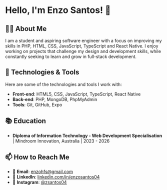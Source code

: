 # Hello, I'm Enzo Santos! 👋

## 👨‍💻 About Me
I am a student and aspiring software engineer with a focus on improving my skills in PHP, HTML, CSS, JavaScript, TypeScript and React Native. I enjoy working on projects that challenge my design and development skills, while constantly seeking to learn and grow in full-stack development.

## 🚀 Technologies & Tools

Here are some of the technologies and tools I work with:

- **Front-end**: HTML5, CSS, JavaScript, TypeScript, React Native
- **Back-end**: PHP, MongoDB, PhpMyAdmin
- **Tools**: Git, GitHub, Expo

## 📚 Education

- **Diploma of Information Technology - Web Development Specialisation** | Mindroom Innovation, Australia | 2023 - 2026

## 📫 How to Reach Me

- 📧 **Email**: enzohfs@gmail.com
- 💼 **LinkedIn**: [linkedin.com/in/enzosantos04](https://www.linkedin.com/in/enzosantos04/)
- 📸 **Instagram**: [@zsantos04](https://www.instagram.com/zsantos04/)

